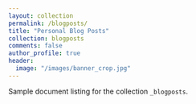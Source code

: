 ```yaml
---
layout: collection
permalink: /blogposts/
title: "Personal Blog Posts"
collection: blogposts
comments: false
author_profile: true
header:
  image: "/images/banner_crop.jpg"
---
```


Sample document listing for the collection `_blogposts`.